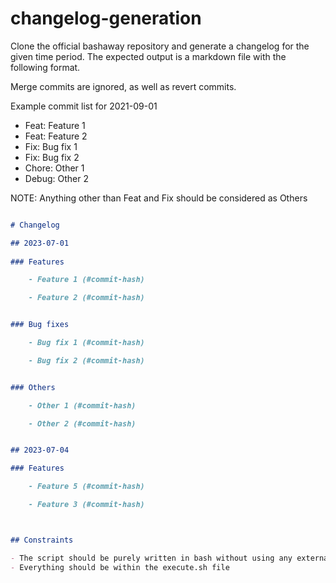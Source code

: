 # changelog-generation

Clone the official bashaway repository and generate a changelog for the given time period. The expected output is a markdown file with the following format.

Merge commits are ignored, as well as revert commits.


Example commit list for 2021-09-01

- Feat: Feature 1
- Feat: Feature 2
- Fix: Bug fix 1
- Fix: Bug fix 2
- Chore: Other 1
- Debug: Other 2


NOTE: Anything other than Feat and Fix should be considered as Others

```markdown

# Changelog

## 2023-07-01
 
### Features

    - Feature 1 (#commit-hash)

    - Feature 2 (#commit-hash)


### Bug fixes

    - Bug fix 1 (#commit-hash)

    - Bug fix 2 (#commit-hash)


### Others

    - Other 1 (#commit-hash)

    - Other 2 (#commit-hash)


## 2023-07-04

### Features

    - Feature 5 (#commit-hash)

    - Feature 3 (#commit-hash)



## Constraints

- The script should be purely written in bash without using any external tools
- Everything should be within the execute.sh file

